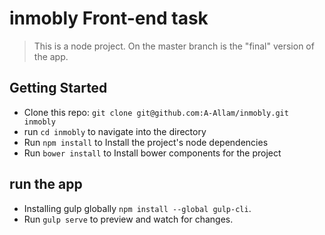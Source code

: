 # inmobly Front-end task
> This is a node project.  On the master branch is the "final" version of the app.


## Getting Started

- Clone this repo: `git clone git@github.com:A-Allam/inmobly.git inmobly`
- run `cd inmobly` to navigate into the directory
- Run `npm install` to Install the project's node dependencies
- Run `bower install` to Install bower components for the project


## run the app

- Installing gulp globally `npm install --global gulp-cli`.
- Run `gulp serve` to preview and watch for changes.
